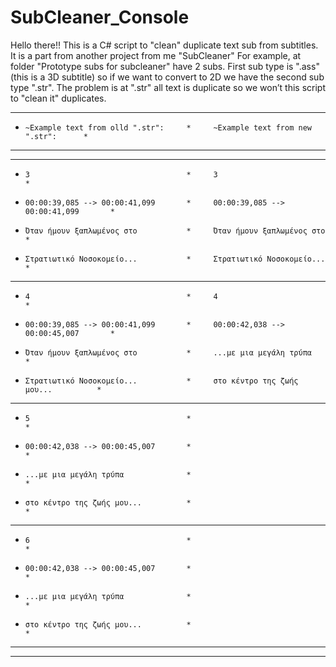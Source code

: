 # SubCleaner_Console
Hello there!!
This is a C# script to "clean" duplicate text sub from subtitles. It is a part from another project from me "SubCleaner"
For example, at folder "Prototype subs for subcleaner" have 2 subs. 
First sub type is ".ass" (this is a 3D subtitle) so if we want to convert to 2D we have the second sub type ".str".
The problem is at ".str" all text is duplicate so we won’t this script to "clean it" duplicates.


*************************************************************************************
*     ~Example text from olld ".str":     *     ~Example text from new ".str":      *
*************************************************************************************
*                                         *                                         *
*     3                                   *     3                                   *
*     00:00:39,085 --> 00:00:41,099       *     00:00:39,085 --> 00:00:41,099       *
*     Όταν ήμουν ξαπλωμένος στο           *     Όταν ήμουν ξαπλωμένος στο           *
*     Στρατιωτικό Νοσοκομείο...           *     Στρατιωτικό Νοσοκομείο...           *
*                                         *                                         *
*     4                                   *     4                                   *
*     00:00:39,085 --> 00:00:41,099       *     00:00:42,038 --> 00:00:45,007       *
*     Όταν ήμουν ξαπλωμένος στο           *     ...με μια μεγάλη τρύπα              *
*     Στρατιωτικό Νοσοκομείο...           *     στο κέντρο της ζωής μου...          *
*                                         *                                         *
*     5                                   *                                         *
*     00:00:42,038 --> 00:00:45,007       *                                         *
*     ...με μια μεγάλη τρύπα              *                                         *
*     στο κέντρο της ζωής μου...          *                                         *
*                                         *                                         *
*     6                                   *                                         *
*     00:00:42,038 --> 00:00:45,007       *                                         *
*     ...με μια μεγάλη τρύπα              *                                         *
*     στο κέντρο της ζωής μου...          *                                         *
*                                         *                                         *
*************************************************************************************
